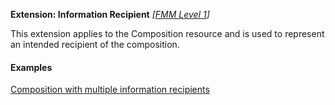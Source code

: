 **Extension: Information Recipient** *[[FMM Level 1](guidance.html)]*

This extension applies to the Composition resource and is used to represent an intended recipient of the composition.

#### Examples

[Composition with multiple information recipients](Composition-multiple-information-recipients.html)

